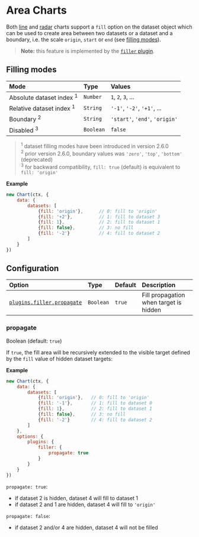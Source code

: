 # Area Charts

Both [line](line.md) and [radar](radar.md) charts support a `fill` option on the dataset object which can be used to create area between two datasets or a dataset and a boundary, i.e. the scale `origin`, `start` or `end` (see [filling modes](#filling-modes)).

> **Note:** this feature is implemented by the [`filler` plugin](/chartjs/Chart.js/blob/master/src/plugins/plugin.filler.js).

## Filling modes

| Mode | Type | Values |
| :--- | :--- | :--- |
| Absolute dataset index <sup>1</sup> | `Number` | `1`, `2`, `3`, ... |
| Relative dataset index <sup>1</sup> | `String` | `'-1'`, `'-2'`, `'+1'`, ... |
| Boundary <sup>2</sup> | `String` | `'start'`, `'end'`, `'origin'` |
| Disabled <sup>3</sup> | `Boolean` | `false` |

> <sup>1</sup> dataset filling modes have been introduced in version 2.6.0<br>
> <sup>2</sup> prior version 2.6.0, boundary values was `'zero'`, `'top'`, `'bottom'` (deprecated)<br>
> <sup>3</sup> for backward compatibility, `fill: true` (default) is equivalent to `fill: 'origin'`<br>

**Example**
```javascript
new Chart(ctx, {
    data: {
        datasets: [
            {fill: 'origin'},      // 0: fill to 'origin'
            {fill: '+2'},          // 1: fill to dataset 3
            {fill: 1},             // 2: fill to dataset 1
            {fill: false},         // 3: no fill
            {fill: '-2'}           // 4: fill to dataset 2
        ]
    }
})
```

## Configuration
| Option | Type | Default | Description |
| :--- | :--- | :--- | :--- |
| [`plugins.filler.propagate`](#propagate) | `Boolean` | `true` | Fill propagation when target is hidden

### propagate
Boolean (default: `true`)

If `true`, the fill area will be recursively extended to the visible target defined by the `fill` value of hidden dataset targets:

**Example**
```javascript
new Chart(ctx, {
    data: {
        datasets: [
            {fill: 'origin'},   // 0: fill to 'origin'
            {fill: '-1'},       // 1: fill to dataset 0
            {fill: 1},          // 2: fill to dataset 1
            {fill: false},      // 3: no fill
            {fill: '-2'}        // 4: fill to dataset 2
        ]
    },
    options: {
        plugins: {
            filler: {
                propagate: true
            }
        }
    }
})
```

`propagate: true`:
- if dataset 2 is hidden, dataset 4 will fill to dataset 1
- if dataset 2 and 1 are hidden, dataset 4 will fill to `'origin'`

`propagate: false`:
- if dataset 2 and/or 4 are hidden, dataset 4 will not be filled
